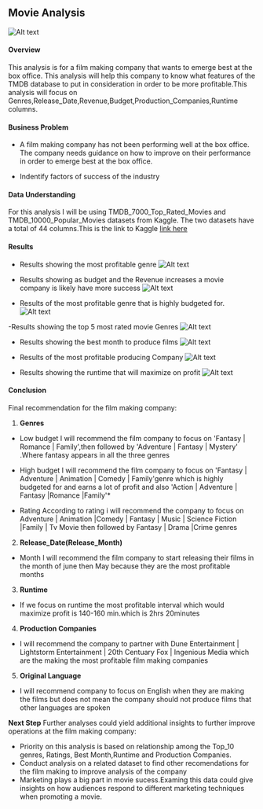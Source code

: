 ## Movie Analysis
![Alt text](poster.jpeg)

#### Overview
  This analysis is for a film making company that wants to emerge best at the box office. This analysis will help this company to know what features of the TMDB database to put in consideration in order to be more profitable.This analysis will focus on Genres,Release_Date,Revenue,Budget,Production_Companies,Runtime columns.

#### Business Problem
- A film making company has not been performing well  at the box office. The company needs guidance on how to improve on their performance in order to emerge best at the box office.

- Indentify factors of success of the industry

#### Data Understanding
For this analysis I will be using TMDB_7000_Top_Rated_Movies and TMDB_10000_Popular_Movies datasets from Kaggle. The two datasets have a total of 44 columns.This is the link to Kaggle [link here](https://www.kaggle.com/datasets/ritayandhara/tmdb-dataset)

#### Results

- Results showing the most profitable genre
![Alt text](image.png)

- Results showing as budget and the Revenue increases a movie company is likely have more success
![Alt text](image-1.png)

- Results of the most profitable genre that is highly budgeted for.
![Alt text](image-2.png)

-Results showing the top 5 most rated movie Genres
![Alt text](image-3.png)

- Results showing the best month to produce films
![Alt text](image-4.png)

- Results of the most profitable producing Company
![Alt text](image-5.png)

- Results showing the runtime that will maximize on profit
![Alt text](image-6.png)

#### Conclusion
Final recommendation for the film making company:
  1. **Genres**
   - Low budget
   I will recommend the film company to focus on 'Fantasy | Romance | Family',then followed by 'Adventure | Fantasy | Mystery' .Where fantasy appears in all the three genres
   - High budget
   I will recommend the film company to focus on 'Fantasy | Adventure | Animation | Comedy | Family'genre which is highly budgeted for and earns a lot of profit and also 'Action | Adventure | Fantasy |Romance |Family'*

   - Rating
  According to rating i will recommend the company to focus on  Adventure | Animation |Comedy | Fantasy | Music | Science Fiction |Family | Tv Movie then followed by Fantasy | Drama |Crime genres

  2. **Release_Date(Release_Month)**
   - Month
   I will recommend the film company to start releasing their films in the month of june then May because they are the most profitable months 

  3. **Runtime**
   - If we focus on runtime the most profitable interval which would maximize profit is 140-160 min.which is 2hrs 20minutes

  4. **Production Companies**
   - I will recommend the company to partner with Dune Entertainment | Lightstorm Entertainment | 20th Centuary Fox | Ingenious Media which are the making the most profitable film making companies
  
  5. **Original Language**
   - I will recommend company to focus on English when they are making the films but does not mean the company should not produce films that other languages are spoken

**Next Step**
Further analyses could yield additional insights to further improve operations at the film making company:
- Priority on this analysis is based on relationship among the  Top_10 genres, Ratings, Best Month,Runtime and Production   Companies.
- Conduct analysis on a related dataset to find other recomendations for the film making to improve analysis of the company
- Marketing plays a big part in movie sucess.Examing this data could give insights on how audiences respond to different       marketing techniques when promoting a movie.
